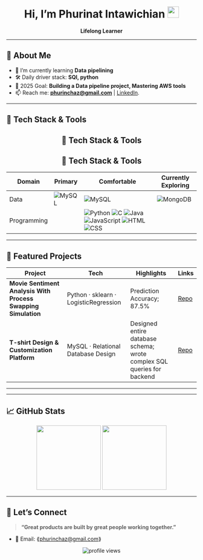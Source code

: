<!-- Banner / Cover -->
<h1 align="center">Hi, I’m Phurinat Intawichian <img height="30" src="https://em-content.zobj.net/thumbs/120/apple/354/waving-hand_1f44b.png" /></h1>

<p align="center">
  <strong>Lifelong Learner</strong><br/>
</p>

---

## 🚀 About Me
- 🌱  I’m currently learning **Data pipelining**  
- 🛠  Daily driver stack: **SQl, python**  
- 🎯  2025 Goal: **Building a Data pipeline project, Mastering AWS tools**  
- 📫  Reach me: **phurinchaz@gmail.com** | [LinkedIn](https://www.linkedin.com/in/phurinut-intawichian-b03107369/).

---

## 🧰 Tech Stack & Tools
<div align="center">

## 🧰 Tech Stack & Tools

## 🧰 Tech Stack & Tools

| Domain      | Primary                                                                 | Comfortable                                                                                                                   | Currently Exploring                                                                 |
|-------------|-------------------------------------------------------------------------|-------------------------------------------------------------------------------------------------------------------------------|-------------------------------------------------------------------------------------|
| Data        | ![MySQL](https://img.shields.io/badge/MySQL-4169E1?logo=mysql&logoColor=white) | ![MySQL](https://img.shields.io/badge/MySQL-4169E1?logo=mysql&logoColor=white)                                                | ![MongoDB](https://img.shields.io/badge/MongoDB-47A248?logo=mongodb&logoColor=white) |
| Programming |                                                                         | ![Python](https://img.shields.io/badge/Python-3776AB?logo=python&logoColor=white) ![C](https://img.shields.io/badge/C-00599C?logo=c&logoColor=white) ![Java](https://img.shields.io/badge/Java-007396?logo=java&logoColor=white) ![JavaScript](https://img.shields.io/badge/JavaScript-F7DF1E?logo=javascript&logoColor=black) ![HTML](https://img.shields.io/badge/HTML5-E34F26?logo=html5&logoColor=white) ![CSS](https://img.shields.io/badge/CSS-1572B6?logo=css3&logoColor=white) |                                                                                     |

</div>

---

## 📌 Featured Projects
| Project | Tech | Highlights | Links |
|---------|------|-----------|-------|
| **Movie Sentiment Analysis With Process Swapping Simulation** | Python · sklearn · LogisticRegression | Prediction Accuracy; 87.5% | [Repo](https://github.com/frieRynz/OS_projerct-Antony2008) |
| **T-shirt Design & Customization Platform** | MySQL · Relational Database Design | Designed entire database schema; wrote complex SQL queries for backend | [Repo](https://github.com/MUICT-Class/672-projectphase2-sec2_group10) |


---

---

## 📈 GitHub Stats
<div align="center">
  <img height="170" src="https://github-readme-stats.vercel.app/api?username=frieRynz&show_icons=true&hide_border=true" />
  <img height="170" src="https://github-readme-stats.vercel.app/api/top-langs/?username=frieRynz&layout=compact&hide_border=true" />
</div>

---

## 🤝 Let’s Connect
> **“Great products are built by great people working together.”**

- 💌 Email: ⟪phurinchaz@gmail.com⟫  

<p align="center">
  <img src="https://komarev.com/ghpvc/?username=frieRynz&style=flat-square" alt="profile views"/>
</p>
